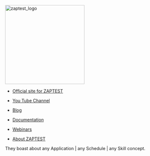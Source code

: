 

<img width="256" alt="zaptest_logo" src="https://user-images.githubusercontent.com/10678180/70380328-e884d280-18fe-11ea-8705-d6608bfb82f1.png">

- [Official site for ZAPTEST](https://www.zaptest.com/)

- [You Tube Channel](https://www.youtube.com/channel/UC1620TseFttkFo0vSZlB8yA)

- [Blog](https://www.zaptest.com/blog)

- [Documentation](https://www.zaptest.com/user-zone/product-training)

- [Webinars](https://www.zaptest.com/webinars/upcoming)

- [About ZAPTEST](https://www.zaptest.com/about)


They boast about any Application | any Schedule | any Skill concept.




